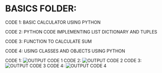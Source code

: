 # BASICS FOLDER:

CODE 1:
BASIC CALCULATOR USING PYTHON

CODE 2: 
PYTHON CODE IMPLEMENTING LIST DICTIONARY AND TUPLES

CODE 3:
 FUNCTION TO CALCULATE SUM

CODE 4:
 USING CLASSES AND OBJECTS USING PYTHON

 CODE 1:
![OUTPUT CODE 1](https://github.com/user-attachments/assets/f4b795a1-501a-4103-8675-f0045dd2f917)
CODE 2:
![OUTPUT CODE 2](https://github.com/user-attachments/assets/b627bfb5-3789-4e2a-8395-dd2986611792)
CODE 3:
![OUTPUT CODE 3](https://github.com/user-attachments/assets/23b880d8-491f-4b2d-a658-6ddf1b7d7e12)
CODE 4:
![OUTPUT CODE 4](https://github.com/user-attachments/assets/15863f0d-813b-4c2d-8a9e-1375849067b1)
